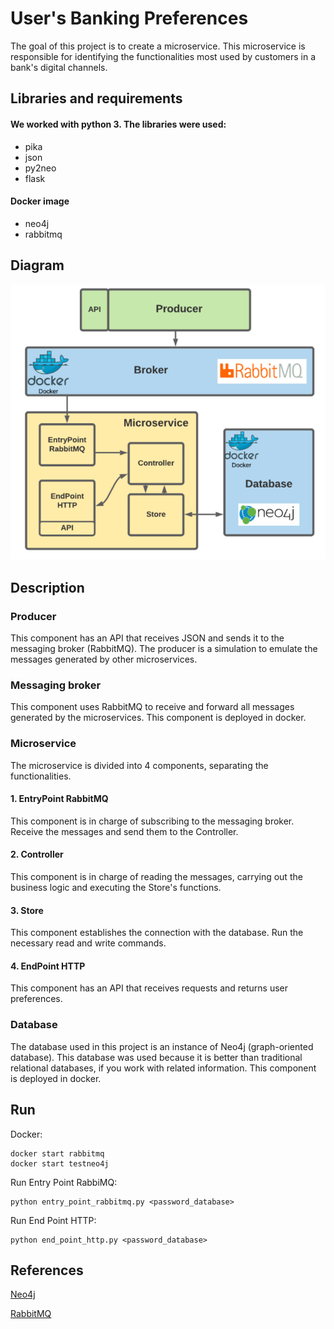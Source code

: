 # User's Banking Preferences

The goal of this project is to create a microservice. This microservice is responsible for identifying the functionalities most used by customers in a bank's digital channels.

## Libraries and requirements

#### We worked with python 3. The libraries were used:
- pika
- json
- py2neo
- flask

#### Docker image
- neo4j
- rabbitmq


## Diagram 

![Figure](https://github.com/DanielOrtizMontoya/UserPreferences/blob/master/solution.png)


## Description


### Producer

This component has an API that receives JSON and sends it to the messaging broker (RabbitMQ). The producer is a simulation to emulate the messages generated by other microservices.

### Messaging broker

This component uses RabbitMQ to receive and forward all messages generated by the microservices. This component is deployed in docker.

### Microservice

The microservice is divided into 4 components, separating the functionalities.

 #### 1. EntryPoint RabbitMQ

 This component is in charge of subscribing to the messaging broker. Receive the messages and send them to the Controller.

 #### 2. Controller

 This component is in charge of reading the messages, carrying out the business logic and executing the Store's functions.

 #### 3. Store

 This component establishes the connection with the database. Run the necessary read and write commands.

 #### 4. EndPoint HTTP

 This component has an API that receives requests and returns user preferences.

### Database

The database used in this project is an instance of Neo4j (graph-oriented database). This database was used because it is better than traditional relational databases, if you work with related information. This component is deployed in docker.

## Run

Docker:

    docker start rabbitmq
    docker start testneo4j
    
Run Entry Point RabbiMQ:

    python entry_point_rabbitmq.py <password_database>
    
Run End Point HTTP:

    python end_point_http.py <password_database>


## References 

[Neo4j](https://neo4j.com/developer/python/)

[RabbitMQ](https://www.rabbitmq.com/tutorials/tutorial-one-python.html)

















